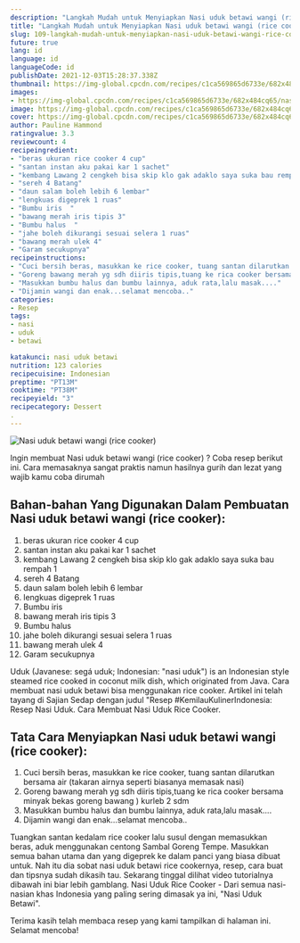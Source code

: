 ```yaml
---
description: "Langkah Mudah untuk Menyiapkan Nasi uduk betawi wangi (rice cooker), Enak"
title: "Langkah Mudah untuk Menyiapkan Nasi uduk betawi wangi (rice cooker), Enak"
slug: 109-langkah-mudah-untuk-menyiapkan-nasi-uduk-betawi-wangi-rice-cooker-enak
future: true
lang: id
language: id
languageCode: id
publishDate: 2021-12-03T15:28:37.338Z 
thumbnail: https://img-global.cpcdn.com/recipes/c1ca569865d6733e/682x484cq65/nasi-uduk-betawi-wangi-rice-cooker-foto-resep-utama.png
images:
- https://img-global.cpcdn.com/recipes/c1ca569865d6733e/682x484cq65/nasi-uduk-betawi-wangi-rice-cooker-foto-resep-utama.png
image: https://img-global.cpcdn.com/recipes/c1ca569865d6733e/682x484cq65/nasi-uduk-betawi-wangi-rice-cooker-foto-resep-utama.png
cover: https://img-global.cpcdn.com/recipes/c1ca569865d6733e/682x484cq65/nasi-uduk-betawi-wangi-rice-cooker-foto-resep-utama.png
author: Pauline Hammond
ratingvalue: 3.3
reviewcount: 4
recipeingredient:
- "beras ukuran rice cooker 4 cup"
- "santan instan aku pakai kar 1 sachet"
- "kembang Lawang 2 cengkeh bisa skip klo gak adaklo saya suka bau rempah 1"
- "sereh 4 Batang"
- "daun salam boleh lebih 6 lembar"
- "lengkuas digeprek 1 ruas"
- "Bumbu iris  "
- "bawang merah iris tipis 3"
- "Bumbu halus  "
- "jahe boleh dikurangi sesuai selera 1 ruas"
- "bawang merah ulek 4"
- "Garam secukupnya"
recipeinstructions:
- "Cuci bersih beras, masukkan ke rice cooker, tuang santan dilarutkan bersama air (takaran airnya seperti biasanya memasak nasi)"
- "Goreng bawang merah yg sdh diiris tipis,tuang ke rica cooker bersama minyak bekas goreng bawang ) kurleb 2 sdm"
- "Masukkan bumbu halus dan bumbu lainnya, aduk rata,lalu masak...."
- "Dijamin wangi dan enak...selamat mencoba.."
categories:
- Resep
tags:
- nasi
- uduk
- betawi

katakunci: nasi uduk betawi 
nutrition: 123 calories
recipecuisine: Indonesian
preptime: "PT13M"
cooktime: "PT38M"
recipeyield: "3"
recipecategory: Dessert
. 
---
```



![Nasi uduk betawi wangi (rice cooker)](https://img-global.cpcdn.com/recipes/c1ca569865d6733e/682x484cq65/nasi-uduk-betawi-wangi-rice-cooker-foto-resep-utama.png)

Ingin membuat Nasi uduk betawi wangi (rice cooker) ? Coba resep berikut ini. Cara memasaknya sangat praktis namun hasilnya gurih dan lezat yang wajib kamu coba dirumah

<!--inarticleads1-->

## Bahan-bahan Yang Digunakan Dalam Pembuatan Nasi uduk betawi wangi (rice cooker):

1. beras ukuran rice cooker 4 cup
1. santan instan aku pakai kar 1 sachet
1. kembang Lawang 2 cengkeh bisa skip klo gak adaklo saya suka bau rempah 1
1. sereh 4 Batang
1. daun salam boleh lebih 6 lembar
1. lengkuas digeprek 1 ruas
1. Bumbu iris  
1. bawang merah iris tipis 3
1. Bumbu halus  
1. jahe boleh dikurangi sesuai selera 1 ruas
1. bawang merah ulek 4
1. Garam secukupnya

Uduk (Javanese: segá uduk; Indonesian: &#34;nasi uduk&#34;) is an Indonesian style steamed rice cooked in coconut milk dish, which originated from Java. Cara membuat nasi uduk betawi bisa menggunakan rice cooker. Artikel ini telah tayang di Sajian Sedap dengan judul &#34;Resep #KemilauKulinerIndonesia: Resep Nasi Uduk. Cara Membuat Nasi Uduk Rice Cooker. 

<!--inarticleads2-->

## Tata Cara Menyiapkan Nasi uduk betawi wangi (rice cooker):

1. Cuci bersih beras, masukkan ke rice cooker, tuang santan dilarutkan bersama air (takaran airnya seperti biasanya memasak nasi)
1. Goreng bawang merah yg sdh diiris tipis,tuang ke rica cooker bersama minyak bekas goreng bawang ) kurleb 2 sdm
1. Masukkan bumbu halus dan bumbu lainnya, aduk rata,lalu masak....
1. Dijamin wangi dan enak...selamat mencoba..


Tuangkan santan kedalam rice cooker lalu susul dengan memasukkan beras, aduk menggunakan centong Sambal Goreng Tempe. Masukkan semua bahan utama dan yang digeprek ke dalam panci yang biasa dibuat untuk. Nah itu dia sobat nasi uduk betawi rice cookernya, resep, cara buat dan tipsnya sudah dikasih tau. Sekarang tinggal dilihat video tutorialnya dibawah ini biar lebih gamblang. Nasi Uduk Rice Cooker - Dari semua nasi-nasian khas Indonesia yang paling sering dimasak ya ini, &#34;Nasi Uduk Betawi&#34;. 

Terima kasih telah membaca resep yang kami tampilkan di halaman ini. Selamat mencoba!

